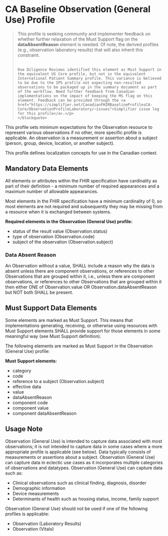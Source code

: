 # CA Baseline Observation (General Use) Profile
<div xmlns="http://www.w3.org/1999/xhtml" xmlns:xsi="http://www.w3.org/2001/XMLSchema-instance">
	<blockquote class="stu-note">
		<p>This profile is seeking community and implementer feedback on whether further relaxation of the Must Support flag on the <b>dataAbsentReason</b> element is needed. Of note, the derived profiles (e.g., observation laboratory results) that will also inherit this constraint.
    <br>
    <br>

    Due Diligence Reviews identified this element as Must Support in the equivalent US Core profile, but not in the equivalent International Patient Summary profile. This variance is believed to be due to the IPS profile not expecting non-resulted observations to be packaged up in the summary document as part of the workflow. Need further feedback from Canadian implementations on the impact of keeping the MS flag on this element. Feedback can be provided through the <a href="https://simplifier.net/CanadianFHIRBaselineProfilesCA-Core/ObservationProfileLaboratory/~issues">Simplifier issue log for this profile</a>.</p>
	</blockquote>
  </div>

This profile sets minimum expectations for the Observation resource to represent various observations if no other, more specific profile is applicable. An observation is a measurement or assertion about a subject (person, group, device, location, or another subject).

This profile defines localization concepts for use in the Canadian context.

## Mandatory Data Elements
All elements or attributes within the FHIR specification have cardinality as part of their definition - a minimum number of required appearances and a maximum number of allowable appearances.

Most elements in the FHIR specification have a minimum cardinality of 0, so most elements are not required and subsequently they may be missing from a resource when it is exchanged between systems.

**Required elements in the Observation (General Use) profile:**
* status of the result value (Observation.status)
* type of observation (Observation.code)
* subject of the observation (Observation.subject)

### Data Absent Reason
An Observation without a value, SHALL include a reason why the data is absent unless there are component observations, or references to other Observations that are grouped within it, i.e., unless there are component observations, or references to other Observations that are grouped within it then either ONE of Observation.value OR Observation.dataAbsentReason but NOT both SHALL be present.

## Must Support Data Elements
Some elements are marked as Must Support. This means that implementations generating, receiving, or otherwise using resources with Must Support elements SHALL provide support for those elements in some meaningful way (see Must Support definition).

The following elements are marked as Must Support in the Observation (General Use) profile:

**Must Support elements:**
* category
* code
* reference to a subject (Observation.subject)
* effective data
* value
* dataAbsentReason
* component code
* component value
* component dataAbsentReason

## Usage Note
Observation (General Use) is intended to capture data associated with most observations; it is not intended to capture data in some cases where a more appropriate profile is applicable (see below). Data typically consists of measurements or assertions about a subject. Observation (General Use) can capture data in eclectic use cases as it incorporates multiple categories of observations and datatypes. Observation (General Use) can capture data such as:
* Clinical observations such as clinical finding, diagnosis, disorder
* Demographic information
* Device measurements
* Determinants of health such as housing status, income, family support

Observation (General Use) should not be used if one of the following profiles is applicable:
* Observation (Laboratory Results)
* Observation (Vitals)
